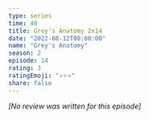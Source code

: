 ```yaml
---
type: series
time: 40
title: Grey's Anatomy 2x14
date: "2022-08-12T00:00:00"
name: "Grey's Anatomy"
season: 2
episode: 14
rating: 3
ratingEmoji: "⭐️⭐️⭐️"
share: false
---
```


*[No review was written for this episode]*